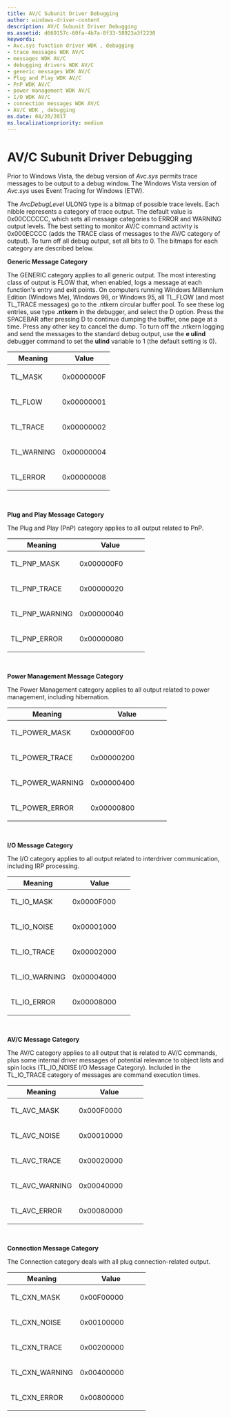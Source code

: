```yaml
---
title: AV/C Subunit Driver Debugging
author: windows-driver-content
description: AV/C Subunit Driver Debugging
ms.assetid: d669157c-60fa-4b7a-8f33-58923a3f2230
keywords:
- Avc.sys function driver WDK , debugging
- trace messages WDK AV/C
- messages WDK AV/C
- debugging drivers WDK AV/C
- generic messages WDK AV/C
- Plug and Play WDK AV/C
- PnP WDK AV/C
- power management WDK AV/C
- I/O WDK AV/C
- connection messages WDK AV/C
- AV/C WDK , debugging
ms.date: 04/20/2017
ms.localizationpriority: medium
---
```


# AV/C Subunit Driver Debugging





Prior to Windows Vista, the debug version of *Avc.sys* permits trace messages to be output to a debug window. The Windows Vista version of *Avc.sys* uses Event Tracing for Windows (ETW).

The *AvcDebugLevel* ULONG type is a bitmap of possible trace levels. Each nibble represents a category of trace output. The default value is 0x00CCCCCC, which sets all message categories to ERROR and WARNING output levels. The best setting to monitor AV/C command activity is 0x000ECCCC (adds the TRACE class of messages to the AV/C category of output). To turn off all debug output, set all bits to 0. The bitmaps for each category are described below.

**Generic Message Category**

The GENERIC category applies to all generic output. The most interesting class of output is FLOW that, when enabled, logs a message at each function's entry and exit points. On computers running Windows Millennium Edition (Windows Me), Windows 98, or Windows 95, all TL\_FLOW (and most TL\_TRACE messages) go to the .ntkern circular buffer pool. To see these log entries, use type **.ntkern** in the debugger, and select the D option. Press the SPACEBAR after pressing D to continue dumping the buffer, one page at a time. Press any other key to cancel the dump. To turn off the .ntkern logging and send the messages to the standard debug output, use the **e ulind** debugger command to set the **ulind** variable to 1 (the default setting is 0).

<table>
<colgroup>
<col width="50%" />
<col width="50%" />
</colgroup>
<thead>
<tr class="header">
<th>Meaning</th>
<th>Value</th>
</tr>
</thead>
<tbody>
<tr class="odd">
<td><p>TL_MASK</p></td>
<td><p>0x0000000F</p></td>
</tr>
<tr class="even">
<td><p>TL_FLOW</p></td>
<td><p>0x00000001</p></td>
</tr>
<tr class="odd">
<td><p>TL_TRACE</p></td>
<td><p>0x00000002</p></td>
</tr>
<tr class="even">
<td><p>TL_WARNING</p></td>
<td><p>0x00000004</p></td>
</tr>
<tr class="odd">
<td><p>TL_ERROR</p></td>
<td><p>0x00000008</p></td>
</tr>
</tbody>
</table>

 

**Plug and Play Message Category**

The Plug and Play (PnP) category applies to all output related to PnP.

<table>
<colgroup>
<col width="50%" />
<col width="50%" />
</colgroup>
<thead>
<tr class="header">
<th>Meaning</th>
<th>Value</th>
</tr>
</thead>
<tbody>
<tr class="odd">
<td><p>TL_PNP_MASK</p></td>
<td><p>0x000000F0</p></td>
</tr>
<tr class="even">
<td><p>TL_PNP_TRACE</p></td>
<td><p>0x00000020</p></td>
</tr>
<tr class="odd">
<td><p>TL_PNP_WARNING</p></td>
<td><p>0x00000040</p></td>
</tr>
<tr class="even">
<td><p>TL_PNP_ERROR</p></td>
<td><p>0x00000080</p></td>
</tr>
</tbody>
</table>

 

**Power Management Message Category**

The Power Management category applies to all output related to power management, including hibernation.

<table>
<colgroup>
<col width="50%" />
<col width="50%" />
</colgroup>
<thead>
<tr class="header">
<th>Meaning</th>
<th>Value</th>
</tr>
</thead>
<tbody>
<tr class="odd">
<td><p>TL_POWER_MASK</p></td>
<td><p>0x00000F00</p></td>
</tr>
<tr class="even">
<td><p>TL_POWER_TRACE</p></td>
<td><p>0x00000200</p></td>
</tr>
<tr class="odd">
<td><p>TL_POWER_WARNING</p></td>
<td><p>0x00000400</p></td>
</tr>
<tr class="even">
<td><p>TL_POWER_ERROR</p></td>
<td><p>0x00000800</p></td>
</tr>
</tbody>
</table>

 

**I/O Message Category**

The I/O category applies to all output related to interdriver communication, including IRP processing.

<table>
<colgroup>
<col width="50%" />
<col width="50%" />
</colgroup>
<thead>
<tr class="header">
<th>Meaning</th>
<th>Value</th>
</tr>
</thead>
<tbody>
<tr class="odd">
<td><p>TL_IO_MASK</p></td>
<td><p>0x0000F000</p></td>
</tr>
<tr class="even">
<td><p>TL_IO_NOISE</p></td>
<td><p>0x00001000</p></td>
</tr>
<tr class="odd">
<td><p>TL_IO_TRACE</p></td>
<td><p>0x00002000</p></td>
</tr>
<tr class="even">
<td><p>TL_IO_WARNING</p></td>
<td><p>0x00004000</p></td>
</tr>
<tr class="odd">
<td><p>TL_IO_ERROR</p></td>
<td><p>0x00008000</p></td>
</tr>
</tbody>
</table>

 

**AV/C Message Category**

The AV/C category applies to all output that is related to AV/C commands, plus some internal driver messages of potential relevance to object lists and spin locks (TL\_IO\_NOISE I/O Message Category). Included in the TL\_IO\_TRACE category of messages are command execution times.

<table>
<colgroup>
<col width="50%" />
<col width="50%" />
</colgroup>
<thead>
<tr class="header">
<th>Meaning</th>
<th>Value</th>
</tr>
</thead>
<tbody>
<tr class="odd">
<td><p>TL_AVC_MASK</p></td>
<td><p>0x000F0000</p></td>
</tr>
<tr class="even">
<td><p>TL_AVC_NOISE</p></td>
<td><p>0x00010000</p></td>
</tr>
<tr class="odd">
<td><p>TL_AVC_TRACE</p></td>
<td><p>0x00020000</p></td>
</tr>
<tr class="even">
<td><p>TL_AVC_WARNING</p></td>
<td><p>0x00040000</p></td>
</tr>
<tr class="odd">
<td><p>TL_AVC_ERROR</p></td>
<td><p>0x00080000</p></td>
</tr>
</tbody>
</table>

 

**Connection Message Category**

The Connection category deals with all plug connection-related output.

<table>
<colgroup>
<col width="50%" />
<col width="50%" />
</colgroup>
<thead>
<tr class="header">
<th>Meaning</th>
<th>Value</th>
</tr>
</thead>
<tbody>
<tr class="odd">
<td><p>TL_CXN_MASK</p></td>
<td><p>0x00F00000</p></td>
</tr>
<tr class="even">
<td><p>TL_CXN_NOISE</p></td>
<td><p>0x00100000</p></td>
</tr>
<tr class="odd">
<td><p>TL_CXN_TRACE</p></td>
<td><p>0x00200000</p></td>
</tr>
<tr class="even">
<td><p>TL_CXN_WARNING</p></td>
<td><p>0x00400000</p></td>
</tr>
<tr class="odd">
<td><p>TL_CXN_ERROR</p></td>
<td><p>0x00800000</p></td>
</tr>
</tbody>
</table>

 

 

 




